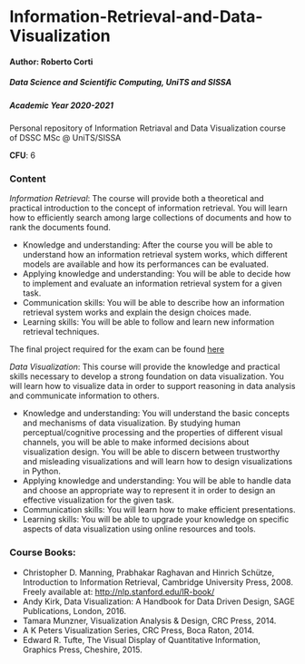 # Information-Retrieval-and-Data-Visualization

#### Author: Roberto Corti

##### Data Science and Scientific Computing, UniTS and SISSA

##### Academic Year 2020-2021

Personal repository of Information Retriaval and Data Visualization course of DSSC MSc @ UniTS/SISSA

**CFU**: 6

### Content
 _Information Retrieval_: The course will provide both a theoretical and practical introduction to the concept of information retrieval. You will learn how to efficiently search among large collections of documents and how to rank the documents found. 
*  Knowledge and understanding: After the course you will be able to understand
how an information retrieval system works, which different models are available and how its performances can be evaluated.
* Applying knowledge and understanding: You will be able to decide how to implement and evaluate an information retrieval system for a given task.
* Communication skills: You will be able to describe how an information retrieval system works and explain the design choices made.
* Learning skills: You will be able to follow and learn new information retrieval techniques.

The final project required for the exam can be found [here](InformationRetrieval/Project)
  
_Data Visualization_: This course will provide the knowledge and practical skills necessary to develop a strong foundation on data visualization. You will learn how to visualize data in order to support reasoning in data analysis and communicate information to
others. 
* Knowledge and understanding: You will understand the basic concepts and mechanisms of data visualization. By studying human perceptual/cognitive processing and the properties of different visual channels, you will be able to make informed decisions about visualization design. You will be able to discern between trustworthy and misleading visualizations and will learn
how to design visualizations in Python.
* Applying knowledge and understanding: You will be able to handle data and choose an appropriate way to represent it in order to design an effective visualization for the given task.
* Communication skills: You will learn how to make efficient presentations.
* Learning skills: You will be able to upgrade your knowledge on specific aspects of data visualization using online resources and tools.


### Course Books: 
* Christopher D. Manning, Prabhakar Raghavan and Hinrich Schütze, Introduction to Information Retrieval, Cambridge University Press, 2008. Freely available at: http://nlp.stanford.edu/IR-book/
* Andy Kirk, Data Visualization: A Handbook for Data Driven Design, SAGE Publications, London, 2016.
* Tamara Munzner, Visualization Analysis & Design, CRC Press, 2014.
* A K Peters Visualization Series, CRC Press, Boca Raton, 2014.
* Edward R. Tufte, The Visual Display of Quantitative Information, Graphics Press, Cheshire, 2015. 
